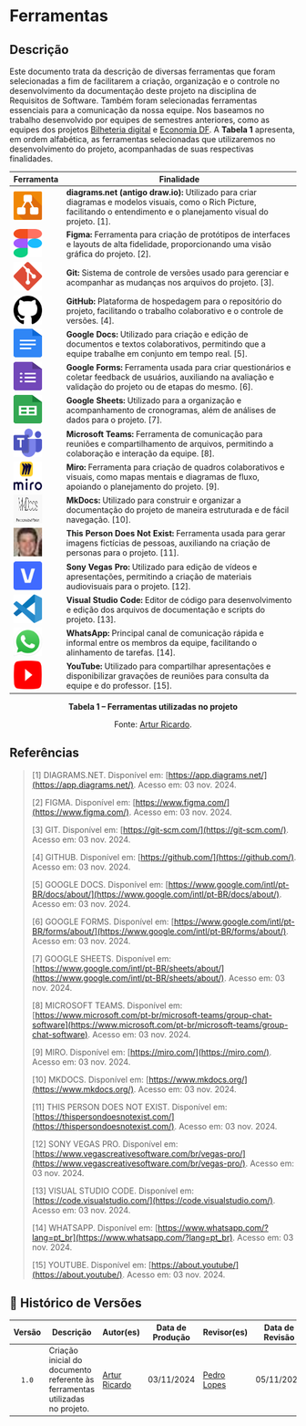 # Ferramentas

## Descrição

Este documento trata da descrição de diversas ferramentas que foram selecionadas a fim de facilitarem a criação, organização e o controle no desenvolvimento da documentação deste projeto na disciplina de Requisitos de Software. Também foram selecionadas ferramentas essenciais para a comunicação da nossa equipe. Nos baseamos no trabalho desenvolvido por equipes de semestres anteriores, como as equipes dos projetos [Bilheteria digital](https://github.com/Requisitos-de-Software/2023.1-BilheteriaDigital) e [Economia DF](https://github.com/Requisitos-de-Software/2023.2-Economia-DF). A **Tabela 1** apresenta, em ordem alfabética, as ferramentas selecionadas que utilizaremos no desenvolvimento do projeto, acompanhadas de suas respectivas finalidades.

<div align="center">
  <table>
    <thead>
      <tr>
        <th>Ferramenta</th>
        <th>Finalidade</th>
      </tr>
    </thead>
    <tbody>
      <tr>
        <td><img src="https://github.com/Requisitos-de-Software/2024.2-Grupo04/blob/main/docs/imagens/diagrams-net-logo.png?raw=true" width="50" height="50"></td>
        <td><b>diagrams.net (antigo draw.io):</b> Utilizado para criar diagramas e modelos visuais, como o Rich Picture, facilitando o entendimento e o planejamento visual do projeto. [1].</td>
      </tr>
      <tr>
        <td><img src="https://github.com/Requisitos-de-Software/2024.2-Grupo04/blob/main/docs/imagens/figma-logo.png?raw=true" width="50" height="50"></td>
        <td><b>Figma:</b> Ferramenta para criação de protótipos de interfaces e layouts de alta fidelidade, proporcionando uma visão gráfica do projeto. [2].</td>
      </tr>
      <tr>
        <td><img src="https://github.com/Requisitos-de-Software/2024.2-Grupo04/blob/main/docs/imagens/git-logo.png?raw=true" width="50" height="50"></td>
        <td><b>Git:</b> Sistema de controle de versões usado para gerenciar e acompanhar as mudanças nos arquivos do projeto. [3].</td>
      </tr>
      <tr>
        <td><img src="https://github.com/Requisitos-de-Software/2024.2-Grupo04/blob/main/docs/imagens/github-logo.png?raw=true" width="50" height="50"></td>
        <td><b>GitHub:</b> Plataforma de hospedagem para o repositório do projeto, facilitando o trabalho colaborativo e o controle de versões. [4].</td>
      </tr>
      <tr>
        <td><img src="https://github.com/Requisitos-de-Software/2024.2-Grupo04/blob/main/docs/imagens/google-docs-logo.png?raw=true" width="50" height="50"></td>
        <td><b>Google Docs:</b> Utilizado para criação e edição de documentos e textos colaborativos, permitindo que a equipe trabalhe em conjunto em tempo real. [5].</td>
      </tr>
      <tr>
        <td><img src="https://github.com/Requisitos-de-Software/2024.2-Grupo04/blob/main/docs/imagens/google-forms-logo.png?raw=true" width="50" height="50"></td>
        <td><b>Google Forms:</b> Ferramenta usada para criar questionários e coletar feedback de usuários, auxiliando na avaliação e validação do projeto ou de etapas do mesmo. [6].</td>
      </tr>
      <tr>
        <td><img src="https://github.com/Requisitos-de-Software/2024.2-Grupo04/blob/main/docs/imagens/google-sheets-logo.png?raw=true" width="50" height="50"></td>
        <td><b>Google Sheets:</b> Utilizado para a organização e acompanhamento de cronogramas, além de análises de dados para o projeto. [7].</td>
      </tr>
      <tr>
        <td><img src="https://github.com/Requisitos-de-Software/2024.2-Grupo04/blob/main/docs/imagens/microsoft-teams-logo.png?raw=true" width="50" height="50"></td>
        <td><b>Microsoft Teams:</b> Ferramenta de comunicação para reuniões e compartilhamento de arquivos, permitindo a colaboração e interação da equipe. [8].</td>
      </tr>
      <tr>
        <td><img src="https://github.com/Requisitos-de-Software/2024.2-Grupo04/blob/main/docs/imagens/miro-logo.png?raw=true" width="50" height="50"></td>
        <td><b>Miro:</b> Ferramenta para criação de quadros colaborativos e visuais, como mapas mentais e diagramas de fluxo, apoiando o planejamento do projeto. [9].</td>
      </tr>
      <tr>
        <td><img src="https://github.com/Requisitos-de-Software/2024.2-Grupo04/blob/main/docs/imagens/mkdocs-logo.jpg?raw=true" width="50" height="50"></td>
        <td><b>MkDocs:</b> Utilizado para construir e organizar a documentação do projeto de maneira estruturada e de fácil navegação. [10].</td>
      </tr>
      <tr>
        <td><img src="https://github.com/Requisitos-de-Software/2024.2-Grupo04/blob/main/docs/imagens/thispersondoesnotexist-logo.jpeg?raw=true" width="50" height="50"></td>
        <td><b>This Person Does Not Exist:</b> Ferramenta usada para gerar imagens fictícias de pessoas, auxiliando na criação de personas para o projeto. [11].</td>
      </tr>
      <tr>
        <td><img src="https://github.com/Requisitos-de-Software/2024.2-Grupo04/blob/main/docs/imagens/vegas-pro-logo.svg.png?raw=true" width="50" height="50"></td>
        <td><b>Sony Vegas Pro:</b> Utilizado para edição de vídeos e apresentações, permitindo a criação de materiais audiovisuais para o projeto. [12].</td>
      </tr>
      <tr>
        <td><img src="https://github.com/Requisitos-de-Software/2024.2-Grupo04/blob/main/docs/imagens/visual-studio-code-logo.png?raw=true" width="50" height="50"></td>
        <td><b>Visual Studio Code:</b> Editor de código para desenvolvimento e edição dos arquivos de documentação e scripts do projeto. [13].</td>
      </tr>
      <tr>
        <td><img src="https://github.com/Requisitos-de-Software/2024.2-Grupo04/blob/main/docs/imagens/whatsapp-logo.png?raw=true" width="50" height="50"></td>
        <td><b>WhatsApp:</b> Principal canal de comunicação rápida e informal entre os membros da equipe, facilitando o alinhamento de tarefas. [14].</td>
      </tr>
      <tr>
        <td><img src="https://github.com/Requisitos-de-Software/2024.2-Grupo04/blob/main/docs/imagens/youtube-logo.png?raw=true" width="50" height="50"></td>
        <td><b>YouTube:</b> Utilizado para compartilhar apresentações e disponibilizar gravações de reuniões para consulta da equipe e do professor. [15].</td>
      </tr>
    </tbody>
  </table>
  
  <p><strong>Tabela 1 – Ferramentas utilizadas no projeto</strong></p>
  <p>Fonte: <a href="https://github.com/algorithmorphic">Artur Ricardo</a>.</p>
</div>

## Referências

> [1] DIAGRAMS.NET. Disponível em: [https://app.diagrams.net/](https://app.diagrams.net/). Acesso em: 03 nov. 2024.
>
> [2] FIGMA. Disponível em: [https://www.figma.com/](https://www.figma.com/). Acesso em: 03 nov. 2024.
>
> [3] GIT. Disponível em: [https://git-scm.com/](https://git-scm.com/). Acesso em: 03 nov. 2024.
>
> [4] GITHUB. Disponível em: [https://github.com/](https://github.com/). Acesso em: 03 nov. 2024.
>
> [5] GOOGLE DOCS. Disponível em: [https://www.google.com/intl/pt-BR/docs/about/](https://www.google.com/intl/pt-BR/docs/about/). Acesso em: 03 nov. 2024.
>
> [6] GOOGLE FORMS. Disponível em: [https://www.google.com/intl/pt-BR/forms/about/](https://www.google.com/intl/pt-BR/forms/about/). Acesso em: 03 nov. 2024.
>
> [7] GOOGLE SHEETS. Disponível em: [https://www.google.com/intl/pt-BR/sheets/about/](https://www.google.com/intl/pt-BR/sheets/about/). Acesso em: 03 nov. 2024.
>
> [8] MICROSOFT TEAMS. Disponível em: [https://www.microsoft.com/pt-br/microsoft-teams/group-chat-software](https://www.microsoft.com/pt-br/microsoft-teams/group-chat-software). Acesso em: 03 nov. 2024.
>
> [9] MIRO. Disponível em: [https://miro.com/](https://miro.com/). Acesso em: 03 nov. 2024.
>
> [10] MKDOCS. Disponível em: [https://www.mkdocs.org/](https://www.mkdocs.org/). Acesso em: 03 nov. 2024.
>
> [11] THIS PERSON DOES NOT EXIST. Disponível em: [https://thispersondoesnotexist.com/](https://thispersondoesnotexist.com/). Acesso em: 03 nov. 2024.
>
> [12] SONY VEGAS PRO. Disponível em: [https://www.vegascreativesoftware.com/br/vegas-pro/](https://www.vegascreativesoftware.com/br/vegas-pro/). Acesso em: 03 nov. 2024.
>
> [13] VISUAL STUDIO CODE. Disponível em: [https://code.visualstudio.com/](https://code.visualstudio.com/). Acesso em: 03 nov. 2024.
>
> [14] WHATSAPP. Disponível em: [https://www.whatsapp.com/?lang=pt_br](https://www.whatsapp.com/?lang=pt_br). Acesso em: 03 nov. 2024.
>
> [15] YOUTUBE. Disponível em: [https://about.youtube/](https://about.youtube/). Acesso em: 03 nov. 2024.

## 📑 Histórico de Versões

| Versão | Descrição | Autor(es) | Data de Produção | Revisor(es) | Data de Revisão | 
| :----: | --------- | --------- | :--------------: | ----------- | :-------------: |
| `1.0`  | Criação inicial do documento referente às ferramentas utilizadas no projeto. | [Artur Ricardo](https://github.com/algorithmorphic) | 03/11/2024 | [Pedro Lopes](https://github.com/pLopess) | 05/11/2024 |
